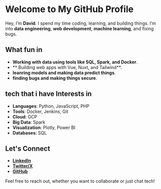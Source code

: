 # Welcome to My GitHub Profile  

Hey, I’m **David**. I spend my time coding, learning, and building things. I’m into **data engineering**, **web development**, **machine learning**, and fixing bugs.  

## What fun in   

- **Working with data using tools like SQL, Spark, and Docker**.  
- ** Building web apps with Vue, Nuxt, and Tailwind**.  
- **leanring models and making data predict things**.  
- **finding bugs and making things secure**.  

## tech that i have Interests in 

- **Languages**: Python, JavaScript, PHP  
- **Tools**: Docker, Jenkins, Git  
- **Cloud**: GCP  
- **Big Data**: Spark  
- **Visualization**: Plotly, Power BI  
- **Databases**: SQL  

## Let's Connect  

- **[LinkedIn](https://www.linkedin.com/in/mwangi-david-6b279a2b4/)**  
- **[Twitter/X](https://x.com/DavidMwang976)**  
- **[GitHub](https://github.com/Dave-019)**  

Feel free to reach out, whether you want to collaborate or just chat tech!
